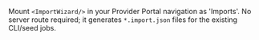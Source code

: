 Mount `<ImportWizard/>` in your Provider Portal navigation as 'Imports'. No server route required; it generates `*.import.json` files for the existing CLI/seed jobs.